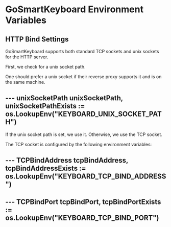 # GoSmartKeyboard Environment Variables

## HTTP Bind Settings


GoSmartKeyboard supports both standard TCP sockets and unix sockets for the
HTTP server.

First, we check for a unix socket path.

One should prefer a unix socket if their reverse proxy supports it and is on the
same machine.

--- unixSocketPath
unixSocketPath, unixSocketPathExists := os.LookupEnv("KEYBOARD_UNIX_SOCKET_PATH")
---

If the unix socket path is set, we use it. Otherwise, we use the TCP socket.

The TCP socket is configured by the following environment variables:

--- TCPBindAddress
tcpBindAddress, tcpBindAddressExists := os.LookupEnv("KEYBOARD_TCP_BIND_ADDRESS")
---

--- TCPBindPort
tcpBindPort, tcpBindPortExists := os.LookupEnv("KEYBOARD_TCP_BIND_PORT")
---
